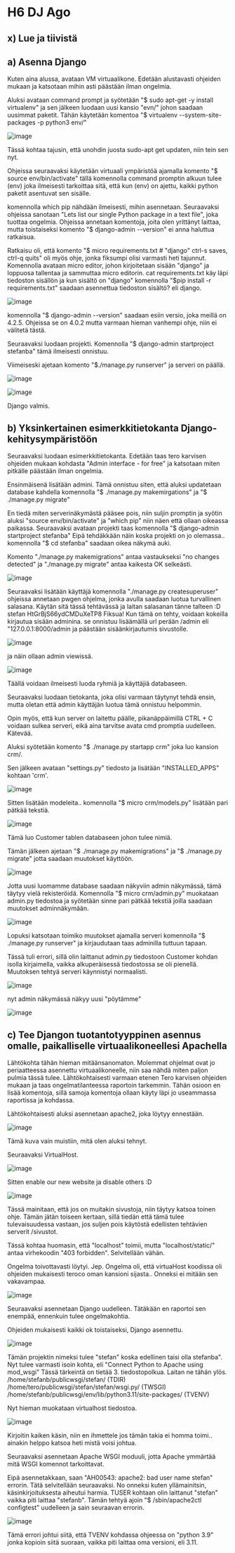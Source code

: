 # H6 DJ Ago

## x) Lue ja tiivistä





## a) Asenna Django

Kuten aina alussa, avataan VM virtuaalikone. Edetään alustavasti ohjeiden mukaan ja katsotaan mihin asti päästään ilman ongelmia.

Aluksi avataan command prompt ja syötetään "$ sudo apt-get -y install virtualenv" ja sen jälkeen luodaan uusi kansio "evn/" johon saadaan uusimmat paketit. Tähän käytetään komentoa "$ virtualenv --system-site-packages -p python3 env/"

![image](https://github.com/bgz859/linux-kurssi/assets/143337738/42eaf15c-b524-4484-99f8-e9bdf8ae091b)

Tässä kohtaa tajusin, että unohdin juosta sudo-apt get updaten, niin tein sen nyt.

Ohjeissa seuraavaksi käytetään virtuaali ympäristöä ajamalla komento "$ source env/bin/activate" tällä komennolla command promptin alkuun tulee (env) joka ilmeisesti tarkoittaa sitä, että kun (env) on ajettu, kaikki python paketit asentuvat sen sisälle.

komennolla which pip nähdään ilmeisesti, mihin asennetaan. Seuraavaksi ohjeissa sanotaan "Lets list our single Python package in a text file", joka tuottaa ongelmia. Ohjeissa annetaan komentoja, joita olen yrittänyt laittaa, mutta toistaiseksi komento "$ django-admin --version" ei anna haluttua ratkaisua.

Ratkaisu oli, että komento "$ micro requirements.txt # "django" ctrl-s saves, ctrl-q quits" oli myös ohje, jonka fiksumpi olisi varmasti heti tajunnut.
Komennolla avataan micro editor, johon kirjoitetaan sisään "django" ja loppuosa tallentaa ja sammuttaa micro editorin.
cat requirements.txt käy läpi tiedoston sisällön ja kun sisältö on "django" komennolla "$pip install -r requirements.txt" saadaan asennettua tiedoston sisältö? eli django.

![image](https://github.com/bgz859/linux-kurssi/assets/143337738/b83118b7-82f6-478b-aac8-ea41770e193e)

komennolla "$ django-admin --version" saadaan esiin versio, joka meillä on 4.2.5. Ohjeissa se on 4.0.2 mutta varmaan hieman vanhempi ohje, niin ei välitetä tästä.

Seuraavaksi luodaan projekti. Komennolla "$ django-admin startproject stefanba" tämä ilmeisesti onnistuu.

Viimeiseski ajetaan komento "$./manage.py runserver" ja serveri on päällä.

![image](https://github.com/bgz859/linux-kurssi/assets/143337738/33f2503b-5e94-4e51-8276-92a86446c631)

![image](https://github.com/bgz859/linux-kurssi/assets/143337738/03df7791-24d8-4bc4-91ef-52f5a226a395)

Django valmis.

## b) Yksinkertainen esimerkkitietokanta Django-kehitysympäristöön

Seuraavaksi luodaan esimerkkitietokanta. Edetään taas tero karvisen ohjeiden mukaan kohdasta "Admin interface - for free" ja katsotaan miten pitkälle päästään ilman ongelmia.

Ensinmäisenä lisätään admini. Tämä onnistuu siten, että aluksi updatetaan database kahdella komennolla "$ ./manage.py makemirgations" ja "$ ./manage.py migrate"

En tiedä miten serverinäkymästä pääsee pois, niin suljin promptin ja syötin aluksi "source env/bin/activate" ja "which pip" niin näen että ollaan oikeassa paikassa. Seuraavaksi avataan projekti taas komennolla "$ django-admin startproject stefanba"
Eipä tehdäkkään näin koska projekti on jo olemassa.. komennolla "$ cd stefanba" saadaan oikea näkymä auki.

Komento "./manage.py makemigrations" antaa vastaukseksi "no changes detected" ja "./manage.py migrate" antaa kaikesta OK selkeästi. 

![image](https://github.com/bgz859/linux-kurssi/assets/143337738/362a113e-03d5-44fa-82ac-5a19db7787e8)

Seuraavaksi lisätään käyttäjä komennolla "./manage.py createsuperuser" ohjeissa annetaan pwgen ohjelma, jonka avulla saadaan luotua turvallinen salasana. Käytän sitä tässä tehtävässä ja laitan salasanan tänne talteen :D stefan HtGrBjS66ydCMDuXeTP8
Fiksua!
Kun tämä on tehty, voidaan kokeilla kirjautua sisään adminina. se onnistuu lisäämällä url perään /admin eli "127.0.0.1:8000/admin ja päästään sisäänkirjautumis sivustolle.

![image](https://github.com/bgz859/linux-kurssi/assets/143337738/e7460ee7-d665-4bd5-aa44-4b3e40a8a0cc)

ja näin ollaan admin viewissä. 

![image](https://github.com/bgz859/linux-kurssi/assets/143337738/06ce7d5e-f4ba-4b7a-a305-75ff417cfc02)

Täällä voidaan ilmeisesti luoda ryhmiä ja käyttäjiä databaseen.

Seuraavaksi luodaan tietokanta, joka olisi varmaan täytynyt tehdä ensin, mutta oletan että admin käyttäjän luotua tämä onnistuu helpommin.

Opin myös, että kun server on laitettu päälle, pikanäppäimillä CTRL + C voidaan sulkea serveri, eikä aina tarvitse avata cmd promptia uudelleen. Kätevää.

Aluksi syötetään komento "$ ./manage.py startapp crm" joka luo kansion crm/.

Sen jälkeen avataan "settings.py" tiedosto ja lisätään "INSTALLED_APPS" kohtaan 'crm'.

![image](https://github.com/bgz859/linux-kurssi/assets/143337738/9e6b43f9-cbab-42a1-94c1-b0003ff6c86d)

Sitten lisätään modeleita.. komennolla "$ micro crm/models.py" lisätään pari pätkää tekstiä.

![image](https://github.com/bgz859/linux-kurssi/assets/143337738/a052a892-49be-4706-b41b-2dec6b545b11)

Tämä luo Customer tablen databaseen johon tulee nimiä.

Tämän jälkeen ajetaan "$ ./manage.py makemigrations" ja "$ ./manage.py migrate" jotta saadaan muutokset käyttöön.

![image](https://github.com/bgz859/linux-kurssi/assets/143337738/8958355f-948f-493c-bb95-da2ff114fe0d)

Jotta uusi luomamme database saadaan näkyviin admin näkymässä, tämä täytyy vielä rekisteröidä. Komennolla "$ micro crm/admin.py" muokataan admin.py tiedostoa ja syötetään sinne pari pätkää tekstiä joilla saadaan muutokset adminnäkymään. 

![image](https://github.com/bgz859/linux-kurssi/assets/143337738/7440116c-77ae-44f1-825d-5776d18b86bd)

Lopuksi katsotaan toimiko muutokset ajamalla serveri komennolla "$ ./manage.py runserver" ja kirjaudutaan taas adminilla tuttuun tapaan.

Tässä tuli errori, sillä olin laittanut admin.py tiedostoon Customer kohdan isolla kirjaimella, vaikka alkuperäisessä tiedostossa se oli pienellä. Muutoksen tehtyä serveri käynnistyi normaalisti.

![image](https://github.com/bgz859/linux-kurssi/assets/143337738/556f086e-83a2-4f67-ade6-edb02c64ac3a)

nyt admin näkymässä näkyy uusi "pöytämme"

![image](https://github.com/bgz859/linux-kurssi/assets/143337738/553170e2-792e-4fc5-8b38-d7b162869296)


## c) Tee Djangon tuotantotyyppinen asennus omalle, paikalliselle virtuaalikoneellesi Apachella

Lähtökohta tähän hieman mitäänsanomaton. Molemmat ohjelmat ovat jo periaatteessa asennettu virtuaalikoneelle, niin saa nähdä miten paljon pulmia tässä tulee. Lähtökohtaisesti varmaan etenen Tero karvisen ohjeiden mukaan ja taas ongelmatilanteessa raportoin tarkemmin. Tähän osioon en lisää komentoja, sillä samoja komentoja ollaan käyty läpi jo useammassa raportissa ja kohdassa.

Lähtökohtaisesti aluksi asennetaan apache2, joka löytyy ennestään.

![image](https://github.com/bgz859/linux-kurssi/assets/143337738/1b5c51cf-0a5b-46ea-92c6-10befc68ffca)

Tämä kuva vain muistiin, mitä olen aluksi tehnyt.

Seuraavaksi VirtualHost.

![image](https://github.com/bgz859/linux-kurssi/assets/143337738/0544a63c-90ae-47ab-83c5-390c9798ef49)

Sitten enable our new website ja disable others :D

![image](https://github.com/bgz859/linux-kurssi/assets/143337738/d91a7dc2-867e-48fe-80f8-3ffba738dc5f)

Tässä mainitaan, että jos on muitakin sivustoja, niin täytyy katsoa toinen ohje. Tämän jätän toiseen kertaan, sillä tiedän että tämä tulee tulevaisuudessa vastaan, jos suljen pois käytöstä edellisten tehtävien serverit /sivustot.

Tässä kohtaa huomasin, että "localhost" toimii, mutta "localhost/static/" antaa virhekoodin "403 forbidden". Selvitellään vähän.

Ongelma toivottavasti löytyi. Jep. Ongelma oli, että virtuaHost koodissa oli ohjeiden mukaisesti teroco oman kansioni sijasta.. Onneksi ei mitään sen vakavampaa.

![image](https://github.com/bgz859/linux-kurssi/assets/143337738/292d2110-be66-4034-9777-a9afcecb13bc)

Seuraavaksi asennetaan Django uudelleen. Tätäkään en raportoi sen enempää, ennenkuin tulee ongelmakohtia.

Ohjeiden mukaisesti kaikki ok toistaiseksi, Django asennettu.

![image](https://github.com/bgz859/linux-kurssi/assets/143337738/b38ea81a-a4f8-46d3-8b55-eb2f49506943)

Tämän projektin nimeksi tulee "stefan" koska edellinen taisi olla stefanba". Nyt tulee varmasti isoin kohta, eli "Connect Python to Apache using mod_wsgi" Tässä tärkeintä on tietää 3. tiedostopolkua. Laitan ne tähän ylös.
/home/stefanb/publicwsgi/stefan/ (TDIR)
/home/tero/publicwsgi/stefan/stefan/wsgi.py/ (TWSGI)
/home/stefanb/publicwsgi/env/lib/python3.11/site-packages/ (TVENV)

Nyt hieman muokataan virtualhost tiedostoa.

![image](https://github.com/bgz859/linux-kurssi/assets/143337738/bda25d6c-ddad-4a84-95ec-82c4884df9a6)

Kirjoitin kaiken käsin, niin en ihmettele jos tämän takia ei homma toimi.. ainakin helppo katsoa heti mistä voisi johtua.

Seuraavaksi asennetaan Apache WSGI moduuli, jotta Apache ymmärtää mitä WSGI komennot tarkoittavat.

Eipä asennetakkaan, saan "AH00543: apache2: bad user name stefan" errorin. Tätä selvitellään seuraavaksi. No onneksi kuten yllämainitsin, käsinkirjoituksesta aiheutui harmia. TUSER kohtaan olin laittanut "stefan" vaikka piti laittaa "stefanb". Tämän tehtyä ajoin "$ /sbin/apache2ctl configtest" uudelleen ja sain seuraavan errorin. 

![image](https://github.com/bgz859/linux-kurssi/assets/143337738/31260197-e169-4a1a-b0d8-8ed15eb89aaf)

Tämä errori johtui siitä, että TVENV kohdassa ohjeessa on "python 3.9" jonka kopioin siitä suoraan, vaikka piti laittaa oma versioni, eli 3.11.
